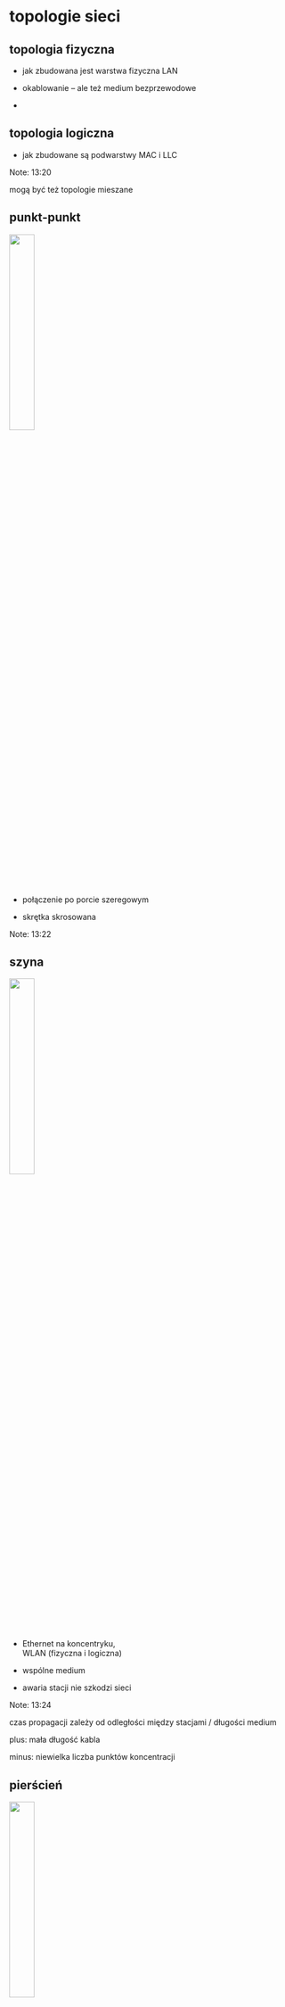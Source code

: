 # topologie sieci


## topologia fizyczna

* jak zbudowana jest warstwa fizyczna LAN

* okablowanie – ale też medium bezprzewodowe

* &nbsp;

## topologia logiczna

* jak zbudowane są podwarstwy MAC i LLC

Note: 13:20

mogą być też topologie mieszane


## punkt-punkt

<img src='img/point_point.svg' style='width: 30%' />

* połączenie po porcie szeregowym

* skrętka skrosowana

Note: 13:22


## szyna

<img src='img/bus.svg' style='width: 30%' />

* Ethernet na koncentryku,<br />WLAN (fizyczna i&nbsp;logiczna)

* wspólne medium

* awaria stacji nie szkodzi sieci

Note: 13:24

czas propagacji zależy od odległości między stacjami / długości medium

plus: mała długość kabla

minus: niewielka liczba punktów koncentracji


## pierścień

<img src='img/ring.svg' style='width: 30%' />

* Token Ring (logiczna)

* możliwość różnych łącz w jednym pierścieniu

* awaria dowolnego elementu paraliżuje sieć

* trudna lokalizacja uszkodzeń

Note: 13:26

układ zamknięty, połączenie nadajników z odbiornikami

plus: krótszy kabel niż dla gwiazdy


## gwiazda

<img src='img/star.svg' style='width: 30%' />

* Ethernet spięty hubem (fizyczna i logiczna)<br
/>lub switchem (logiczna), Token Ring (fizyczna)

* element centralny odpowiada za cały ruch

* awaria elementu centralnego paraliżuje sieć

Note: 13:28

plusy: łatwość utrzymania i modyfikacji okablowania


## drzewo

<img src='img/tree.svg' style='width: 30%' />

* rozproszona gwiazda

* kolejne poziomy bez ograniczeń

* łatwa lokalizacja uszkodzeń

Note: 13:30

plus: łatwość rozbudowy

minus: zależność od głównej magistrali


## siatka / krata

<img src='img/mesh.svg' style='display: inline; width: 25%' />
<img src='img/full_mesh.svg' style='display: inline; width: 25%' />

* punkt-punkt; krata: każdy z każdym

* skomplikowany routing

* awarie nie uniemożliwiają routingu

* tania dla sieci bezprzewodowych

<aside class='notes'>
  <p>13:32</p>
  <p>zaawansowane metody routingowe</p>
  <p>minusy: duży koszt, dużo kabli i portów</p>
</aside>
